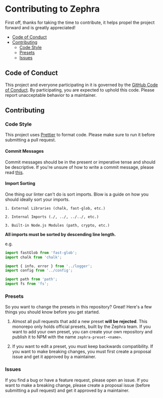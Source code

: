 # Contributing to Zephra

First off, thanks for taking the time to contribute, it helps propel the project forward and is greatly appreciated!

- [Code of Conduct](#code-of-conduct)
- [Contributing](#contributing)
    - [Code Style](#code-style)
    - [Presets](#presets)
    - [Issues](#issues)

## Code of Conduct

This project and everyone participating in it is governed by the [GitHub Code of Conduct](https://docs.github.com/en/site-policy/github-terms/github-community-code-of-conduct). By participating, you are expected to uphold this code. Please report unacceptable behavior to a maintainer.

## Contributing

### Code Style

This project uses [Prettier](https://prettier.io/) to format code. Please make sure to run it before submitting a pull request.

#### Commit Messages

Commit messages should be in the present or imperative tense and should be descriptive. If you're unsure of how to write a commit message, please read [this](https://chris.beams.io/posts/git-commit/).

#### Import Sorting

One thing our linter can't do is sort imports. Blow is a guide on how you should ideally sort your imports.

```
1. External Libraries (chalk, fast-glob, etc.)

2. Internal Imports (./, ../, ../../, etc.)

3. Built-in Node.js Modules (path, crypto, etc.)
```

**All imports must be sorted by descending line length.**

e.g.

```ts
import fastGlob from 'fast-glob';
import chalk from 'chalk';

import { info, error } from '../logger';
import config from '../config';

import path from 'path';
import fs from 'fs';
```

### Presets

So you want to change the presets in this repository? Great! Here's a few things you should know before you get started.

1. Almost all pull requests that add a new preset **will be rejected**. This monorepo only holds official presets, built by the Zephra team. If you want to add your own preset, you can create your own repository and publish it to NPM with the name `zephra-preset-<name>`.

2. If you want to edit a preset, you must keep backwards compatibility. If you want to make breaking changes, you must first create a proposal issue and get it approved by a maintainer.

### Issues

If you find a bug or have a feature request, please open an issue. If you want to make a breaking change, please create a proposal issue (before submitting a pull request) and get it approved by a maintainer.
